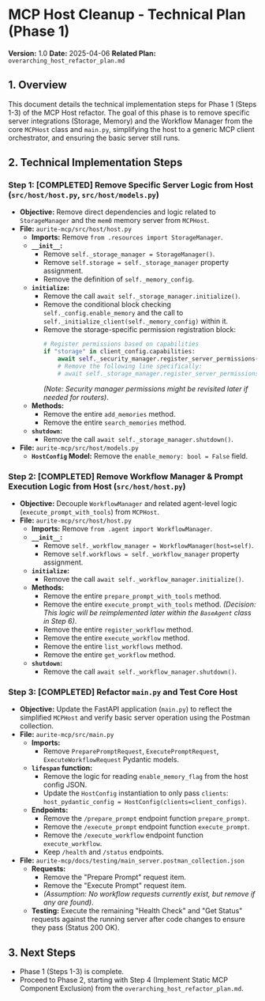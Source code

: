 # MCP Host Cleanup - Technical Plan (Phase 1)

**Version:** 1.0
**Date:** 2025-04-06
**Related Plan:** `overarching_host_refactor_plan.md`

## 1. Overview

This document details the technical implementation steps for Phase 1 (Steps 1-3) of the MCP Host refactor. The goal of this phase is to remove specific server integrations (Storage, Memory) and the Workflow Manager from the core `MCPHost` class and `main.py`, simplifying the host to a generic MCP client orchestrator, and ensuring the basic server still runs.

## 2. Technical Implementation Steps

### Step 1: [COMPLETED] Remove Specific Server Logic from Host (`src/host/host.py`, `src/host/models.py`)

*   **Objective:** Remove direct dependencies and logic related to `StorageManager` and the `mem0` memory server from `MCPHost`.
*   **File:** `aurite-mcp/src/host/host.py`
    *   **Imports:** Remove `from .resources import StorageManager`.
    *   **`__init__`:**
        *   Remove `self._storage_manager = StorageManager()`.
        *   Remove `self.storage = self._storage_manager` property assignment.
        *   Remove the definition of `self._memory_config`.
    *   **`initialize`:**
        *   Remove the call `await self._storage_manager.initialize()`.
        *   Remove the conditional block checking `self._config.enable_memory` and the call to `self._initialize_client(self._memory_config)` within it.
        *   Remove the storage-specific permission registration block:
            ```python
            # Register permissions based on capabilities
            if "storage" in client_config.capabilities:
                await self._security_manager.register_server_permissions(...)
                # Remove the following line specifically:
                # await self._storage_manager.register_server_permissions(...)
            ```
            *(Note: Security manager permissions might be revisited later if needed for routers)*.
    *   **Methods:**
        *   Remove the entire `add_memories` method.
        *   Remove the entire `search_memories` method.
    *   **`shutdown`:**
        *   Remove the call `await self._storage_manager.shutdown()`.
*   **File:** `aurite-mcp/src/host/models.py`
    *   **`HostConfig` Model:** Remove the `enable_memory: bool = False` field.

### Step 2: [COMPLETED] Remove Workflow Manager & Prompt Execution Logic from Host (`src/host/host.py`)

*   **Objective:** Decouple `WorkflowManager` and related agent-level logic (`execute_prompt_with_tools`) from `MCPHost`.
*   **File:** `aurite-mcp/src/host/host.py`
    *   **Imports:** Remove `from .agent import WorkflowManager`.
    *   **`__init__`:**
        *   Remove `self._workflow_manager = WorkflowManager(host=self)`.
        *   Remove `self.workflows = self._workflow_manager` property assignment.
    *   **`initialize`:**
        *   Remove the call `await self._workflow_manager.initialize()`.
    *   **Methods:**
        *   Remove the entire `prepare_prompt_with_tools` method.
        *   Remove the entire `execute_prompt_with_tools` method. *(Decision: This logic will be reimplemented later within the `BaseAgent` class in Step 6)*.
        *   Remove the entire `register_workflow` method.
        *   Remove the entire `execute_workflow` method.
        *   Remove the entire `list_workflows` method.
        *   Remove the entire `get_workflow` method.
    *   **`shutdown`:**
        *   Remove the call `await self._workflow_manager.shutdown()`.

### Step 3: [COMPLETED] Refactor `main.py` and Test Core Host

*   **Objective:** Update the FastAPI application (`main.py`) to reflect the simplified `MCPHost` and verify basic server operation using the Postman collection.
*   **File:** `aurite-mcp/src/main.py`
    *   **Imports:**
        *   Remove `PreparePromptRequest`, `ExecutePromptRequest`, `ExecuteWorkflowRequest` Pydantic models.
    *   **`lifespan` function:**
        *   Remove the logic for reading `enable_memory_flag` from the host config JSON.
        *   Update the `HostConfig` instantiation to only pass `clients`: `host_pydantic_config = HostConfig(clients=client_configs)`.
    *   **Endpoints:**
        *   Remove the `/prepare_prompt` endpoint function `prepare_prompt`.
        *   Remove the `/execute_prompt` endpoint function `execute_prompt`.
        *   Remove the `/execute_workflow` endpoint function `execute_workflow`.
        *   Keep `/health` and `/status` endpoints.
*   **File:** `aurite-mcp/docs/testing/main_server.postman_collection.json`
    *   **Requests:**
        *   Remove the "Prepare Prompt" request item.
        *   Remove the "Execute Prompt" request item.
        *   *(Assumption: No workflow requests currently exist, but remove if any are found)*.
    *   **Testing:** Execute the remaining "Health Check" and "Get Status" requests against the running server after code changes to ensure they pass (Status 200 OK).

## 3. Next Steps

*   Phase 1 (Steps 1-3) is complete.
*   Proceed to Phase 2, starting with Step 4 (Implement Static MCP Component Exclusion) from the `overarching_host_refactor_plan.md`.
